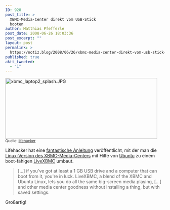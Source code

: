```yaml
---
ID: 928
post_title: >
  XBMC-Media-Center direkt vom USB-Stick
  booten
author: Matthias Pfefferle
post_date: 2008-06-26 18:03:36
post_excerpt: ""
layout: post
permalink: >
  https://notiz.blog/2008/06/26/xbmc-media-center-direkt-vom-usb-stick-booten/
published: true
aktt_tweeted:
  - "1"
---
```

<img class="aligncenter" src="http://notiz.blog/wp-content/uploads/2008/06/xbmc-laptop2-splash.jpg" alt="xbmc_laptop2_splash.JPG" border="0" width="480" height="192" />
<small>Quelle: <a href="http://lifehacker.com/395212/run-xbox-media-center-from-a-usb-drive">lifehacker</a></small>

Lifehacker hat eine <a href="http://lifehacker.com/395212/run-xbox-media-center-from-a-usb-drive">fantastische Anleitung</a> veröffentlicht, mit der man die <a href="http://xbmc.org/wiki/?title=Linux_port_project">Linux-Version des XBMC-Media-Centers</a> mit Hilfe von <a href="http://www.ubuntu.com/">Ubuntu</a> zu einem boot-fähigen <a href="https://sourceforge.net/project/shownotes.php?release_id=595043&amp;group_id=87054">LiveXBMC</a> umbaut.

<blockquote>[...] if you've got at least a 1 GB USB drive and a computer that can boot from it, you're in luck. LiveXBMC, a blend of the XBMC and Ubuntu Linux, lets you do all the same big-screen media playing, [...] and other media center goodness without installing a thing, but with saved settings.</blockquote>

Großartig!